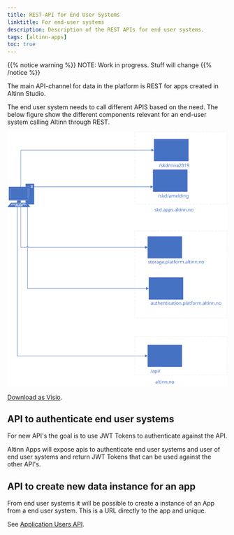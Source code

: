 ```yaml
---
title: REST-API for End User Systems
linktitle: For end-user systems
description: Description of the REST APIs for end user systems.
tags: [altinn-apps]
toc: true
---
```


{{% notice warning %}}
NOTE: Work in progress. Stuff will change
{{% /notice %}}

The main API-channel for data in the platform is REST for apps created in Altinn Studio. 

The end user system needs to call different APIS based on the need.
The below figure show the different components relevant for an end-user system calling Altinn through REST.

![End-user REST](eus-rest.svg "End-user REST")

[Download as Visio](eus-rest.vsdx).

## API to authenticate end user systems 
For new API's the goal is to use JWT Tokens to authenticate against the API. 

Altinn Apps will expose apis to authenticate end user systems and user of end user systems and return JWT Tokens that can be used against the other API's. 

## API to create new data instance for an app
From end user systems it will be possible to create a instance of an App from a end user system. 
This is a URL directly to the app and unique.

See [Application Users API](/altinn-api).
